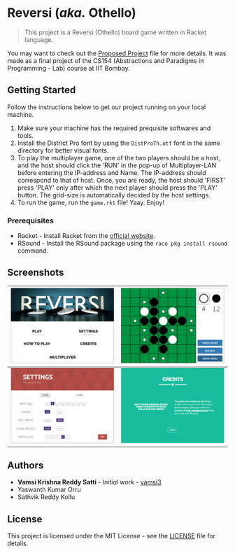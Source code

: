 # Reversi (_aka._ Othello)

> This project is a Reversi (Othello) board game written in Racket language.

You may want to check out the [Proposed Project](proposed_project.pdf) file for more details. It was made as a final project of the CS154 (Abstractions and Paradigms in Programming - Lab) course at IIT Bombay.

## Getting Started

Follow the instructions below to get our project running on your local machine.

1. Make sure your machine has the required prequisite softwares and tools.
2. Install the District Pro font by using the `DistProTh.otf` font in the same directory for better visual fonts.
4. To play the multiplayer game, one of the two players should be a host, and the host should click the 'RUN' in the pop-up of Multiplayer-LAN before entering the IP-address and Name. The IP-address should correspond to that of host. Once, you are ready, the host should 'FIRST' press 'PLAY' only after which the next player should press the 'PLAY' button. The grid-size is automatically decided by the host settings.
5. To run the game, run the `game.rkt` file! Yaay. Enjoy!

### Prerequisites

* Racket - Install Racket from the [official website](https://racket-lang.org/).
* RSound - Install the RSound package using the `raco pkg install rsound` command.

## Screenshots

![Home page screenshot](screenshots/home.png)			|  ![Gameplay screenshot](screenshots/game.png)
:------------------------------------------------------:|:------------------------------------------------------:
![Settings page screenshot](screenshots/settings.png)	|  ![Credits page screenshot](screenshots/credits.png)

## Authors

* **Vamsi Krishna Reddy Satti** - *Initial work* - [vamsi3](https://github.com/vamsi3)
* Yaswanth Kumar Orru
* Sathvik Reddy Kollu

## License

This project is licensed under the MIT License - see the [LICENSE](LICENSE) file for details.
